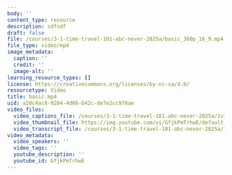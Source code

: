 ```yaml
---
body: ''
content_type: resource
description: sdfsdf
draft: false
file: /courses/3-1-time-travel-101-abc-never-2025a/basic_360p_16_9.mp4
file_type: video/mp4
image_metadata:
  caption: ''
  credit: ''
  image-alt: ''
learning_resource_types: []
license: https://creativecommons.org/licenses/by-nc-sa/4.0/
resourcetype: Video
title: basic.mp4
uid: a20c4ac8-9284-4d08-b42c-de7e2cc970ae
video_files:
  video_captions_file: /courses/3-1-time-travel-101-abc-never-2025a/1vjn05z2wEBRxuttEjI-CZ5hcmejmAcrc_transcript.webvtt
  video_thumbnail_file: https://img.youtube.com/vi/GfjkPmTrhwE/default.jpg
  video_transcript_file: /courses/3-1-time-travel-101-abc-never-2025a/1vjn05z2wEBRxuttEjI-CZ5hcmejmAcrc_transcript.pdf
video_metadata:
  video_speakers: ''
  video_tags: ''
  youtube_description: ''
  youtube_id: GfjkPmTrhwE
---
```

